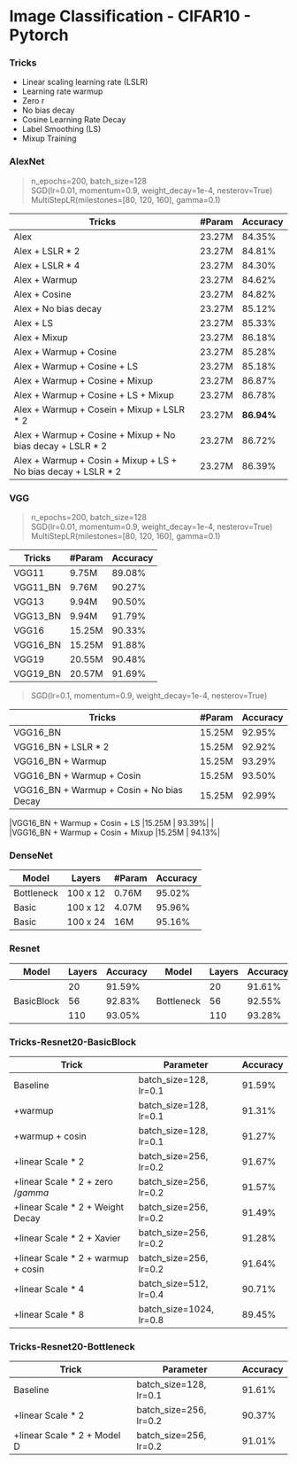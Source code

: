 # Image Classification - CIFAR10 - Pytorch

### Tricks 
+ Linear scaling learning rate (LSLR)
+ Learning rate warmup
+ Zero r
+ No bias decay
+ Cosine Learning Rate Decay
+ Label Smoothing (LS)
+ Mixup Training


### AlexNet
> n_epochs=200, batch_size=128 <br>
> SGD(lr=0.01, momentum=0.9, weight_decay=1e-4, nesterov=True) <br>
> MultiStepLR(milestones=[80, 120, 160], gamma=0.1)

| Tricks | #Param | Accuracy |
| ----  | ----   | -------  |
| Alex  | 23.27M  | 84.35% |
|Alex + LSLR * 2 | 23.27M | 84.81% |
|Alex + LSLR * 4 | 23.27M | 84.30% |
|Alex + Warmup   | 23.27M | 84.62% |
|Alex + Cosine | 23.27M | 84.82% |
|Alex + No bias decay| 23.27M | 85.12% |
|Alex + LS | 23.27M | 85.33% |
|Alex + Mixup | 23.27M | 86.18% |
|Alex + Warmup + Cosine| 23.27M | 85.28% |
|Alex + Warmup + Cosine + LS | 23.27M | 85.18% |
|Alex + Warmup + Cosine + Mixup | 23.27M | 86.87% |
|Alex + Warmup + Cosine + LS + Mixup | 23.27M | 86.78%
|Alex + Warmup + Cosein + Mixup + LSLR * 2 | 23.27M | **86.94%** |
|Alex + Warmup + Cosine + Mixup + No bias decay + LSLR * 2 | 23.27M | 86.72% |
|Alex + Warmup + Cosin + Mixup + LS + No bias decay + LSLR * 2| 23.27M | 86.39%|

### VGG
> n_epochs=200, batch_size=128 <br>
> SGD(lr=0.01, momentum=0.9, weight_decay=1e-4, nesterov=True) <br>
> MultiStepLR(milestones=[80, 120, 160], gamma=0.1)

| Tricks | #Param | Accuracy |
| ----  | ----   | -------  |
| VGG11  | 9.75M  | 89.08% |
| VGG11_BN | 9.76M | 90.27%|
| VGG13  | 9.94M | 90.50%|
|VGG13_BN | 9.94M  |91.79%|
|VGG16    |15.25M  |90.33%|
|VGG16_BN |15.25M  |91.88%|
|VGG19    |20.55M  |90.48%|
|VGG19_BN  |20.57M |91.69%|

> SGD(lr=0.1, momentum=0.9, weight_decay=1e-4, nesterov=True) <br>

| Tricks | #Param | Accuracy |
| ----  | ----   | -------  |
|VGG16_BN                       |15.25M|         92.95%|
|VGG16_BN + LSLR * 2            |15.25M |        92.92%|
|VGG16_BN + Warmup              |15.25M  |       93.29%|
|VGG16_BN + Warmup + Cosin      |15.25M   |      93.50%|
|VGG16_BN + Warmup + Cosin  + No bias Decay    |15.25M    |     92.99%|
         
|VGG16_BN + Warmup + Cosin  + LS    |15.25M   |      93.39%|
|         
|VGG16_BN + Warmup + Cosin   + Mixup    |15.25M    |     94.13%|
        

### DenseNet
| Model | Layers | #Param | Accuracy |
|  ----  | ----  | ---- | ---- |
|Bottleneck | 100 x 12  | 0.76M| 95.02% |
|Basic      | 100 x 12  | 4.07M| 95.96% |
|Basic      | 100 x 24  | 16M  | 95.16% |

### Resnet
| Model | Layers | Accuracy | Model | Layers | Accuracy |
|  ----  | ----  | ---- | ---- | ----| ---|
|           |20   | 91.59% |           |    20 |91.61%|
|BasicBlock |56   | 92.83% | Bottleneck|    56 |92.55%|
|           |110  | 93.05% |           |    110|93.28%|

### Tricks-Resnet20-BasicBlock
| Trick | Parameter | Accuracy|
|----   |----     |----|
|Baseline         | batch_size=128, lr=0.1  |91.59%|
|+warmup          | batch_size=128, lr=0.1  |91.31%|
|+warmup + cosin  | batch_size=128, lr=0.1  |91.27%|
|+linear Scale * 2| batch_size=256, lr=0.2  |91.67%|
|+linear Scale * 2 + zero $/gamma$|batch_size=256, lr=0.2|91.57%|
|+linear Scale * 2 + Weight Decay| batch_size=256, lr=0.2  |91.49%|
|+linear Scale * 2 + Xavier| batch_size=256, lr=0.2 | 91.28%|
|+linear Scale * 2 + warmup + cosin| batch_size=256, lr=0.2|91.64%|
|+linear Scale * 4| batch_size=512, lr=0.4  |90.71%|
|+linear Scale * 8| batch_size=1024, lr=0.8 |89.45%|


### Tricks-Resnet20-Bottleneck
| Trick | Parameter | Accuracy|
|----   |----     |----|
|Baseline         | batch_size=128, lr=0.1  |91.61%|
|+linear Scale * 2| batch_size=256, lr=0.2  |90.37%|
|+linear Scale * 2 + Model D| batch_size=256, lr=0.2 |91.01%|
